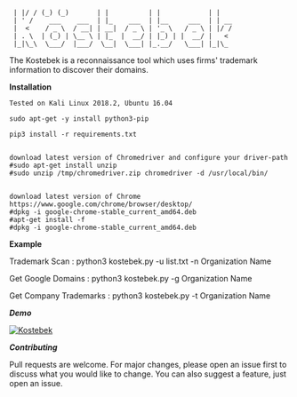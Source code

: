 ```
 | |/ / (_) (_)       | |          | |            | |   
 | ' /    ___    ___  | |_    ___  | |__     ___  | | __
 |  <    / _ \  / __| | __|  / _ \ | '_ \   / _ \ | |/ /
 | . \  | (_) | \__ \ | |_  |  __/ | |_) | |  __/ |   < 
 |_|\_\  \___/  |___/  \__|  \___| |_.__/   \___| |_|\_	
 ```

The Kostebek is a reconnaissance tool which uses firms' trademark information to discover their domains.



**Installation**

```
Tested on Kali Linux 2018.2, Ubuntu 16.04 

sudo apt-get -y install python3-pip

pip3 install -r requirements.txt  


download latest version of Chromedriver and configure your driver-path
#sudo apt-get install unzip
#sudo unzip /tmp/chromedriver.zip chromedriver -d /usr/local/bin/


download latest version of Chrome
https://www.google.com/chrome/browser/desktop/
#dpkg -i google-chrome-stable_current_amd64.deb
#apt-get install -f
#dpkg -i google-chrome-stable_current_amd64.deb
```

**Example**

 Trademark Scan :  python3 kostebek.py -u list.txt -n Organization Name
 
 Get Google Domains  : python3 kostebek.py -g Organization Name 
 
 Get Company Trademarks : python3 kostebek.py -t Organization Name

 ***Demo***

[![Kostebek](https://img.youtube.com/vi/OR4YzrgNNcE/0.jpg)](https://www.youtube.com/watch?v=OR4YzrgNNcE)


***Contributing***

Pull requests are welcome. For major changes, please open an issue first to discuss what you would like to change. You can also suggest a feature, just open an issue.

